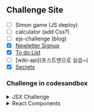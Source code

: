 ## Challenge Site

- [ ] Simon game (JS deploy)
- [ ] calculator (add Css?)
- [ ] ejs-challenge (blog)
- [x] [Newletter Signup](https://sery-newsletter-signup.herokuapp.com/)
- [x] [To do List](https://sery-todolist.herokuapp.com/)
- [ ] [wiki-api](포스트맨으로 실습~)
- [x] [Secrets](https://sery-secrets.herokuapp.com/)

### Challenge in codesandbox

<details>
<summary>JSX Challenge</summary>

- [JSX Code Practice](https://codesandbox.io/s/jsx-code-challenge-forked-v10wl)
- [JavaScript Expressions in JSX & ES6 Template Literals](https://codesandbox.io/s/javascript-expressions-in-jsx-template-literals-forked-yrbum)
- [JavaScript Expressions in JSX Practice](https://codesandbox.io/s/javascript-expressions-in-jsx-practice-forked-4fdku)
- [JSX Attributes & Styling React Elements](https://codesandbox.io/s/jsx-attributes-and-styling-forked-i404x)
- [Inline Styling for React Elements](https://codesandbox.io/s/inline-styling-in-jsx-forked-g6hxl)
- [React Styling Practice](https://codesandbox.io/s/react-styling-practice-forked-dfejn)
</details>

<details>
<summary>React Components</summary>

Components

- [React Components](https://codesandbox.io/s/react-components-forked-3w82o)
- [React Components Practice](https://codesandbox.io/s/react-components-practice-forked-fkv3u)

ES6

- [ES6 Import, Export & Modules](https://codesandbox.io/s/es6-import-export-modules-forked-i7vop?file=/src/index.js)
- [ES6 Import, Export and Modules Practice](https://codesandbox.io/s/es6-import-export-practice-forked-xgy6y?file=/src/calculator.js)

React Props

- [React Props](https://codesandbox.io/s/react-props-forked-e5cbp)
- [React Props Practice](https://codesandbox.io/s/react-props-practice-forked-l40qy)

React DevTools

- [React DevTools](https://codesandbox.io/s/react-devtools-forked-ihflc)

Mapping Data

- [Mapping Data to Components](https://codesandbox.io/s/mapping-components-forked-5iihm)
- [Mapping Data to Components Practice_emojipedia](https://codesandbox.io/s/mapping-components-practice-forked-jrd91)

JS ES6

- [Map, Filter, Reduce](https://codesandbox.io/s/map-filter-reduce-forked-hoj3s)
- [Arrow Functions](https://codesandbox.io/s/es6-arrow-functions-forked-p6esq)

</details>
